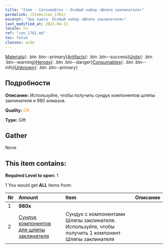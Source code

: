```yaml
---
title: "Item - Consumables - Особый набор «Шляпа заклинателя»"
permalink: /Items/con_1761/
excerpt: "Эра хаоса  Особый набор «Шляпа заклинателя»"
last_modified_at: 2021-04-11
locale: ru
ref: "con_1761.md"
toc: false
classes: wide
---
```

 [Materials](/ru/Items/){: .btn .btn--primary}[Artifacts](/ru/Items/Artifacts/){: .btn .btn--success}[Units](/ru/Items/Units/){: .btn .btn--warning}[Heroes](/ru/Items/Heroes/){: .btn .btn--danger}[Consumables](/ru/Items/Consumables/){: .btn .btn--info}[Unknown](/ru/Items/Unknown/){: .btn .btn--primary}

## Подробности
 **Описание:** Используйте, чтобы получить сундук компонентов шляпы заклинателя и 980 алмазов.

 **Quality:** <span style="color: #FF8C00">OK</span>

 **Type:** Gift

## Gather

  None

## This item contains:

 **Required Level to open:** 1

 1 You would get **ALL** items  from:

  | Nr | Amount |     Item    | Описание |
  |:---|:-------|:------------|:-----------:|
  | 1 |  **980x** | <i class="fas fa-gem"/> |  | 
  | 2 | [Сундук компонентов для шляпы заклинателя](/ru/Items/con_1359/) | Сундук с компонентами Шляпы заклинателя. Используйте, чтобы получить 1 компонент Шляпы заклинателя | 

